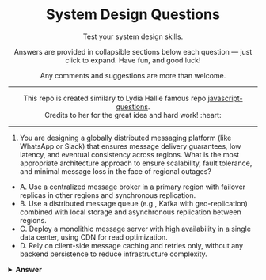 <div align="center">
  <h1>System Design Questions</h1>
</div>

<div align="center">
Test your system design skills.

Answers are provided in collapsible sections below each question — just click to expand. Have fun, and good luck!

Any comments and suggestions are more than welcome.
</div>

---

<p><div align="center">This repo is created similary to Lydia Hallie famous repo
  <a href="https://github.com/lydiahallie/javascript-questions">javascript-questions</a>.</div><div align="center">Credits to her for the great idea and hard work! :heart: 
</div>

</p>


---

1. You are designing a globally distributed messaging platform (like WhatsApp or Slack) that ensures message delivery guarantees, low latency, and eventual consistency across regions. What is the most appropriate architecture approach to ensure scalability, fault tolerance, and minimal message loss in the face of regional outages?

- A. Use a centralized message broker in a primary region with failover replicas in other regions and synchronous replication.
- B. Use a distributed message queue (e.g., Kafka with geo-replication) combined with local storage and asynchronous replication between regions.
- C. Deploy a monolithic message server with high availability in a single data center, using CDN for read optimization.
- D. Rely on client-side message caching and retries only, without any backend persistence to reduce infrastructure complexity.


<details><summary><b>Answer</b></summary>
<p>

#### Answer: B
The correct answer is B because it provides a balance between **low latency**, **fault tolerance**, and **scalability**. By using a distributed message queue like **Kafka with geo-replication**, each region can handle **local writes** quickly while asynchronously syncing messages across other regions. This ensures **eventual consistency** and avoids service disruption during **regional outages**. Unlike centralized or monolithic approaches, it **scales horizontally** and supports **global usage** efficiently.


</p>
</details>
